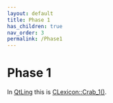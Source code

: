 ```yaml
---
layout: default
title: Phase 1
has_children: true
nav_order: 3
permalink: /Phase1
---
```


# Phase 1

In [QtLing](https://github.com/edahlgren/QtLing/tree/6df4bf4898274a26db7fc961f4cc7e8f7c0a91eb/QtLing) this is [CLexicon::Crab_1()](https://github.com/edahlgren/QtLing/blob/6df4bf4898274a26db7fc961f4cc7e8f7c0a91eb/QtLing/lexicon_crab1.cpp#L39).
